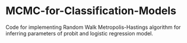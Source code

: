 # MCMC-for-Classification-Models
Code for implementing Random Walk Metropolis-Hastings algorithm for inferring parameters of probit and logistic regression model. 

